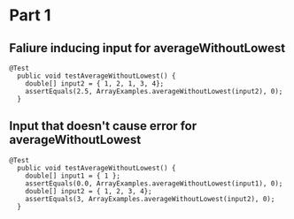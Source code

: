 # Part 1<br>
## Faliure inducing input for averageWithoutLowest <br>

```
@Test
  public void testAverageWithoutLowest() {
    double[] input2 = { 1, 2, 1, 3, 4};
    assertEquals(2.5, ArrayExamples.averageWithoutLowest(input2), 0);
  }
```
## Input that doesn't cause error for averageWithoutLowest <br>
```
@Test
  public void testAverageWithoutLowest() {
    double[] input1 = { 1 };
    assertEquals(0.0, ArrayExamples.averageWithoutLowest(input1), 0);
    double[] input2 = { 1, 2, 3, 4};
    assertEquals(3, ArrayExamples.averageWithoutLowest(input2), 0);
  }
```




